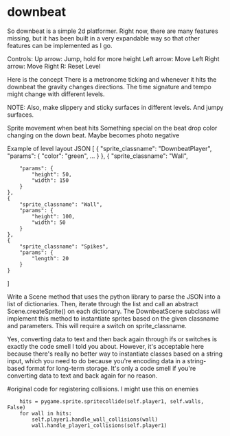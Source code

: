 # downbeat
So downbeat is a simple 2d platformer. Right now, there are many features missing, but it has been built in a very expandable way so that other features can be implemented as I go.

Controls:
Up arrow: Jump, hold for more height
Left arrow: Move Left
Right arrow: Move Right
R: Reset Level



Here is the concept
There is a metronome ticking and whenever it hits the downbeat the gravity changes directions.
The time signature and tempo might change with different levels.

NOTE: Also, make slippery and sticky surfaces in different levels. And jumpy surfaces.

Sprite movement when beat hits
Something special on the beat drop
color changing on the down beat. Maybe becomes photo negative

Example of level layout JSON
[
	{
		"sprite_classname": "DownbeatPlayer",
		"params": {
			"color": "green",
			...
		}
	},
	{
		"sprite_classname": "Wall",

		"params": {
			"height": 50,
			"width": 150
		}
	},
	{
		"sprite_classname": "Wall",
		"params": {
			"height": 100,
			"width": 50
		}
	},
	{
		"sprite_classname": "Spikes",
		"params": {
			"length": 20
		}
	}
]

Write a Scene method that uses the python library to parse the JSON into a list of dictionaries. Then, iterate through the list and call an abstract Scene.createSprite() on each dictionary. The DownbeatScene subclass will implement this method to instantiate sprites based on the given classname and parameters. This will require a switch on sprite_classname.

Yes, converting data to text and then back again through ifs or switches is exactly the code smell I told you about. However, it's acceptable here because there's really no better way to instantiate classes based on a string input, which you need to do because you're encoding data in a string-based format for long-term storage. It's only a code smell if you're converting data to text and back again for no reason.

#original code for registering collisions. I might use this on enemies

		hits = pygame.sprite.spritecollide(self.player1, self.walls, False)
		for wall in hits:
			self.player1.handle_wall_collisions(wall)
			wall.handle_player1_collisions(self.player1)